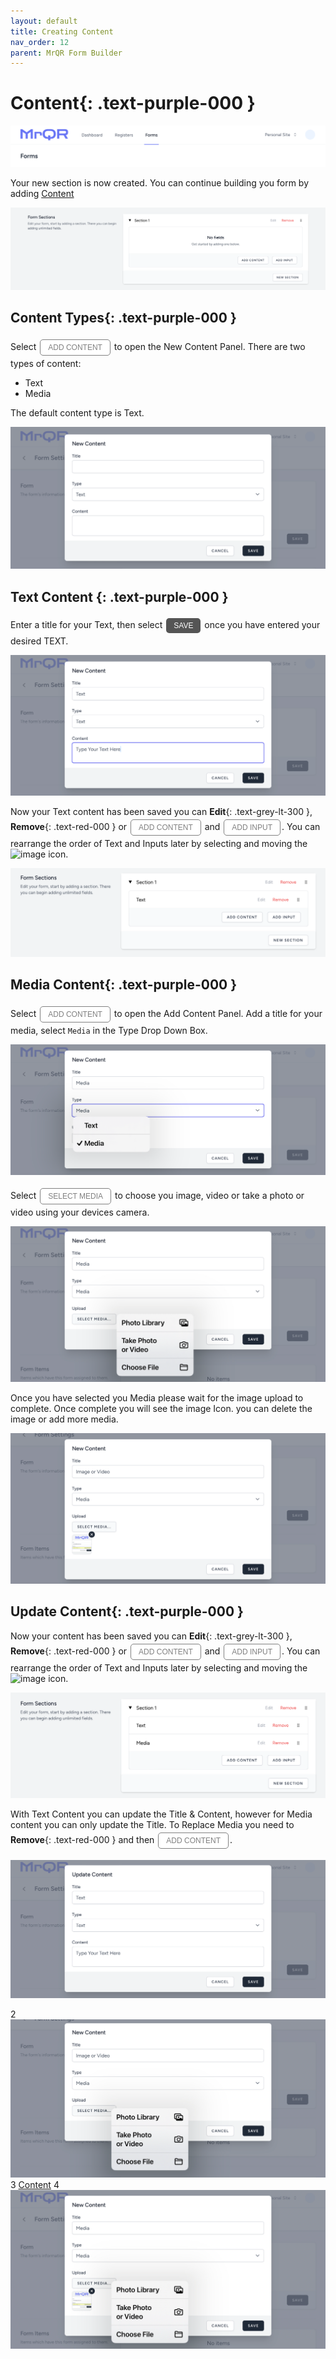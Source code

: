 ```yaml
---
layout: default
title: Creating Content
nav_order: 12
parent: MrQR Form Builder
---
```

<html>
<head>
<style>
.button {
  padding: 5px 12px;
  text-align: center;
  text-decoration: none;
  display: inline-block;
  font-size: 12px;
  margin: 4px 2px;
  cursor: pointer; }
.button1 {background-color: #555555;} /* Black */
.button2 {background-color: white;}
.button1 {color: white;}
.button2 {color: grey;}
.button1 {border: none;}
.button2 {border: 1px solid grey}
.button1 {border-radius: 5px;}
.button2 {border-radius: 5px;}
</style>
</head>
</html>

# **Content**{: .text-purple-000 }
![MrQR Form Builder](/assets/images/Forms/MrQR_Forms_Header.png "Header")

Your new section is now created. You can continue building you form by adding
[Content](https://docs.mrqr.me/FormBuilder/Content) 

![MrQR Form Builder](/assets/images/Forms/MrQR_Form_New_Section_Created.png "Created")

## **Content Types**{: .text-purple-000 }
Select <button class="button button2">ADD CONTENT</button> to open the New Content Panel.
There are two types of content:
* Text
* Media

The default content type is Text.

![Content](/assets/images/Forms/MrQR_Forms_Content_New.png "New")

## **Text Content** {: .text-purple-000 }
Enter a title for your Text, then select <button class="button button1">SAVE</button> once you have entered your desired TEXT.

![Content](/assets/images/Forms/MrQR_Forms_Content_Input_Text.png "Text")

Now your Text content has been saved you can **Edit**{: .text-grey-lt-300 }, **Remove**{: .text-red-000 } or <button class="button button2">ADD CONTENT</button> and <button class="button button2">ADD INPUT</button>. You can rearrange the order of Text and Inputs later by selecting and moving the <img width="20" alt="image" src="https://docs.mrqr.me/assets/images/Forms/MrQR_Form_Move_Field.png"> icon.

![Content](/assets/images/Forms/MrQR_Forms_Content_Text_Added.png "Text Added")

## **Media Content**{: .text-purple-000 }

Select <button class="button button2">ADD CONTENT</button> to open the Add Content Panel.
Add a title for your media, select `Media` in the Type Drop Down Box.

![Content](/assets/images/Forms/MrQR_Forms_Content_Type_Media.png "Type - Media")

Select <button class="button button2">SELECT MEDIA</button> to choose you image, video or take a photo or video using your devices camera.

![Content](/assets/images/Forms/MrQR_Forms_Content_Select_Media.png "Select Media")

Once you have selected you Media please wait for the image upload to complete. Once complete you will see the image Icon.
you can delete the image or add more media.

![Content](/assets/images/Forms/MrQR_Form_Content_Media.png "Media")




## **Update Content**{: .text-purple-000 }

Now your content has been saved you can **Edit**{: .text-grey-lt-300 }, **Remove**{: .text-red-000 } or <button class="button button2">ADD CONTENT</button> and <button class="button button2">ADD INPUT</button>. You can rearrange the order of Text and Inputs later by selecting and moving the <img width="20" alt="image" src="https://docs.mrqr.me/assets/images/Forms/MrQR_Form_Move_Field.png"> icon.

![Content](/assets/images/Forms/MrQR_Forms_Content_Text_Media.png "Text & Media")

With Text Content you can update the Title & Content, however for Media content you can only update the Title. To Replace Media you need to **Remove**{: .text-red-000 } and then <button class="button button2">ADD CONTENT</button>.

![Content](/assets/images/Forms/MrQR_Forms_Content_Type_Text.png "Type - Text")



2
![Content](/assets/images/Forms/MrQR_Form_Content_Media_Select.png "Select")
3
[Content](https://docs.mrqr.me/FormBuilder/Content) 
4
![Content](/assets/images/Forms/MrQR_Forms_Content_Additional_Media.png "Additional Media")


